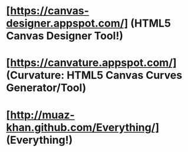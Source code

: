 # [https://canvas-designer.appspot.com/] (HTML5 Canvas Designer Tool!)

# [https://canvature.appspot.com/] (Curvature: HTML5 Canvas Curves Generator/Tool)

# [http://muaz-khan.github.com/Everything/] (Everything!)